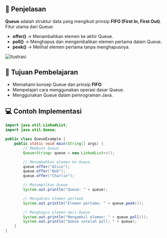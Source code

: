 ## 📝 Penjelasan
**Queue** adalah struktur data yang mengikuti prinsip **FIFO (First In, First Out)**.  
Fitur utama dari Queue:
- **offer()** → Menambahkan elemen ke akhir Queue.
- **poll()** → Menghapus dan mengembalikan elemen pertama dalam Queue.
- **peek()** → Melihat elemen pertama tanpa menghapusnya.

![Ilustrasi](https://img.freepik.com/free-vector/people-waiting-queue-bank-machine_74855-4458.jpg?size=626&ext=jpg&ga=GA1.2.1411813280.1638403200) 

## 🎯 Tujuan Pembelajaran
- Memahami konsep Queue dan prinsip **FIFO**.
- Mempelajari cara menggunakan operasi dasar Queue.
- Menggunakan Queue dalam pemrograman Java.

## 💻 Contoh Implementasi
```java
import java.util.LinkedList;
import java.util.Queue;

public class QueueExample {
    public static void main(String[] args) {
        // Membuat Queue
        Queue<String> queue = new LinkedList<>();

        // Menambahkan elemen ke Queue
        queue.offer("Alice");
        queue.offer("Bob");
        queue.offer("Charlie");

        // Menampilkan Queue
        System.out.println("Queue: " + queue);

        // Mengakses elemen pertama
        System.out.println("Elemen pertama: " + queue.peek());

        // Menghapus elemen dari Queue
        System.out.println("Mengambil elemen: " + queue.poll());
        System.out.println("Queue setelah poll: " + queue);
    }
}
